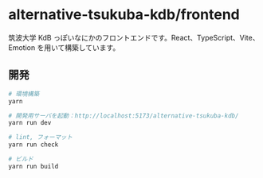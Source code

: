 # alternative-tsukuba-kdb/frontend

筑波大学 KdB っぽいなにかのフロントエンドです。React、TypeScript、Vite、Emotion を用いて構築しています。

## 開発

```bash
# 環境構築
yarn

# 開発用サーバを起動：http://localhost:5173/alternative-tsukuba-kdb/
yarn run dev

# lint, フォーマット
yarn run check

# ビルド
yarn run build
```
